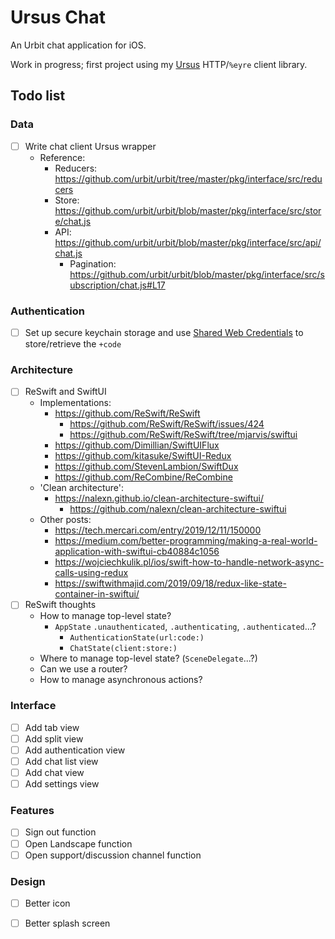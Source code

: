 # Ursus Chat

An Urbit chat application for iOS.

Work in progress; first project using my [Ursus](https://github.com/dclelland/Ursus) HTTP/`%eyre` client library.

## Todo list

### Data

- [ ] Write chat client Ursus wrapper
    - Reference:
        - Reducers: https://github.com/urbit/urbit/tree/master/pkg/interface/src/reducers
        - Store: https://github.com/urbit/urbit/blob/master/pkg/interface/src/store/chat.js
        - API: https://github.com/urbit/urbit/blob/master/pkg/interface/src/api/chat.js
            - Pagination: https://github.com/urbit/urbit/blob/master/pkg/interface/src/subscription/chat.js#L17

### Authentication

- [ ] Set up secure keychain storage and use [Shared Web Credentials](https://github.com/kishikawakatsumi/KeychainAccess#shared_web_credentials) to store/retrieve the `+code`

### Architecture

- [ ] ReSwift and SwiftUI
    - Implementations:
        - https://github.com/ReSwift/ReSwift
            - https://github.com/ReSwift/ReSwift/issues/424
            - https://github.com/ReSwift/ReSwift/tree/mjarvis/swiftui
        - https://github.com/Dimillian/SwiftUIFlux
        - https://github.com/kitasuke/SwiftUI-Redux
        - https://github.com/StevenLambion/SwiftDux
        - https://github.com/ReCombine/ReCombine
    - 'Clean architecture':
        - https://nalexn.github.io/clean-architecture-swiftui/
            - https://github.com/nalexn/clean-architecture-swiftui
    - Other posts:
        - https://tech.mercari.com/entry/2019/12/11/150000
        - https://medium.com/better-programming/making-a-real-world-application-with-swiftui-cb40884c1056
        - https://wojciechkulik.pl/ios/swift-how-to-handle-network-async-calls-using-redux
        - https://swiftwithmajid.com/2019/09/18/redux-like-state-container-in-swiftui/
- [ ] ReSwift thoughts
    - How to manage top-level state?
        - `AppState` `.unauthenticated`, `.authenticating`, `.authenticated`...?
            - `AuthenticationState(url:code:)`
            - `ChatState(client:store:)`
    - Where to manage top-level state? (`SceneDelegate`...?)
    - Can we use a router?
    - How to manage asynchronous actions?

### Interface

- [ ] Add tab view
- [ ] Add split view
- [ ] Add authentication view
- [ ] Add chat list view
- [ ] Add chat view
- [ ] Add settings view

### Features

- [ ] Sign out function
- [ ] Open Landscape function
- [ ] Open support/discussion channel function

### Design

- [ ] Better icon
- [ ] Better splash screen

